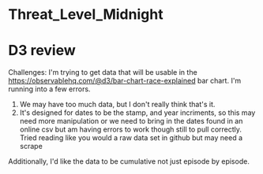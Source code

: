 # Threat_Level_Midnight

# D3 review 

Challenges: I'm trying to get data that will be usable in the https://observablehq.com/@d3/bar-chart-race-explained bar chart. I'm running into a few errors. 

1) We may have too much data, but I don't really think that's it.
2) It's designed for dates to be the stamp, and year incriments, so this may need more manipulation or we need to bring in the dates found in an online csv but am having errors to work though still to pull correctly. Tried reading like you would a raw data set in github but may need a scrape

Additionally, I'd like the data to be cumulative not just episode by episode. 
